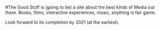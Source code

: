 #The Good Stuff is (going to be) a site about the best kinds of Media out there.
Books, films, interactive experiences, music, anything is fair game.

Look forward to its completion by 2021 (at the earliest).
